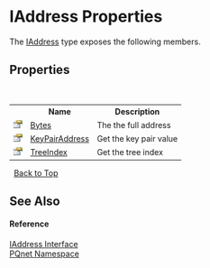 # IAddress Properties
 

The <a href="0d09dc6c-e06b-a49c-cc7d-919d9f4e2b9d.md">IAddress</a> type exposes the following members.


## Properties
&nbsp;<table><tr><th></th><th>Name</th><th>Description</th></tr><tr><td>![Public property](media/pubproperty.gif "Public property")</td><td><a href="e7aa1559-da8a-1755-0b33-52a106b30462.md">Bytes</a></td><td>
The the full address</td></tr><tr><td>![Public property](media/pubproperty.gif "Public property")</td><td><a href="3536fbeb-72e8-a209-eca6-1fd0f12ab7e6.md">KeyPairAddress</a></td><td>
Get the key pair value</td></tr><tr><td>![Public property](media/pubproperty.gif "Public property")</td><td><a href="f3a78c11-4ff3-5a0e-1691-518b377263e7.md">TreeIndex</a></td><td>
Get the tree index</td></tr></table>&nbsp;
<a href="#iaddress-properties">Back to Top</a>

## See Also


#### Reference
<a href="0d09dc6c-e06b-a49c-cc7d-919d9f4e2b9d.md">IAddress Interface</a><br /><a href="fc4f881f-e121-9cf0-ed49-65bf6b5a005d.md">PQnet Namespace</a><br />